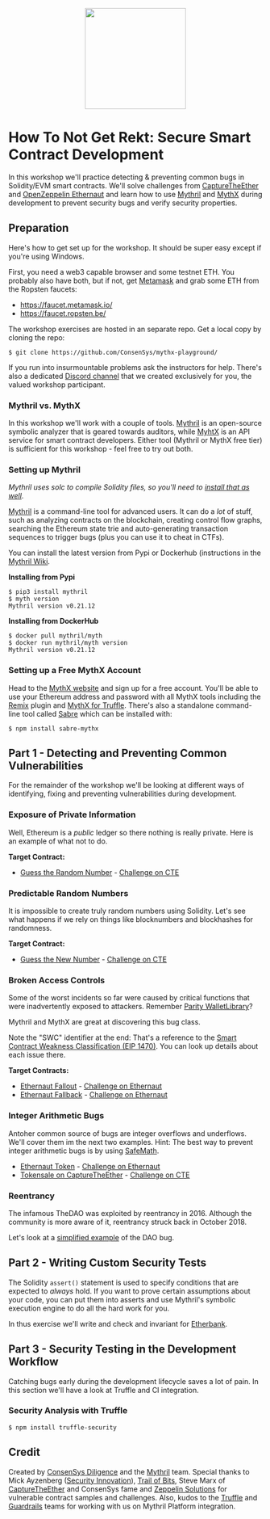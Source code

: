 <p align="center">
	<img src="/static/notrekt-logo.png" height="200px"/>
</p>

# How To Not Get Rekt: Secure Smart Contract Development

In this workshop we'll practice detecting & preventing common bugs in Solidity/EVM smart contracts. We'll solve challenges from [CaptureTheEther](https://capturetheether.com) and [OpenZeppelin Ethernaut](https://ethernaut.openzeppelin.com) and learn how to use [Mythril](https://github.com/ConsenSys/mythril) and [MythX](https://mythx.io) during development to prevent security bugs and verify security properties.

## Preparation

Here's how to get set up for the workshop. It should be super easy except if you're using Windows.

First, you need a web3 capable browser and some testnet ETH. You probably also have both, but if not, get [Metamask](https://metamask.io) and grab some ETH from the Ropsten faucets:

- https://faucet.metamask.io/
- https://faucet.ropsten.be/

The workshop exercises are hosted in an separate repo. Get a local copy by cloning the repo:

```
$ git clone https://github.com/ConsenSys/mythx-playground/
```

If you run into insurmountable problems ask the instructors for help. There's also a dedicated [Discord channel](https://discord.gg/kGDd8FP) that we created exclusively for you, the valued workshop participant.

### Mythril vs. MythX

In this workshop we'll work with a couple of tools. [Mythril](https://github.com/ConsenSys/mythril) is an open-source symbolic analyzer that is geared towards auditors, while [MyhtX](https://mythx.io) is an API service for smart contract developers. Either tool (Mythril or MythX free tier) is sufficient for this workshop - feel free to try out both.

### Setting up Mythril

_Mythril uses solc to compile Solidity files, so you'll need to [install that as well](https://solidity.readthedocs.io/en/latest/installing-solidity.html#binary-packages)_.

[Mythril](https://github.com/ConsenSys/mythril-classic) is a command-line tool for advanced users. It can do a *lot* of stuff, such as analyzing contracts on the blockchain, creating control flow graphs, searching the Ethereum state trie and auto-generating transaction sequences to trigger bugs (plus you can use it to cheat in CTFs).

You can install the latest version from Pypi or Dockerhub (instructions in the [Mythril Wiki](https://github.com/ConsenSys/mythril-classic/wiki/Installation-and-Setup).

**Installing from Pypi**

```
$ pip3 install mythril
$ myth version
Mythril version v0.21.12
```

**Installing from DockerHub**

```
$ docker pull mythril/myth
$ docker run mythril/myth version
Mythril version v0.21.12
```

### Setting up a Free MythX Account

Head to the [MythX website](https://mythx.io) and sign up for a free account. You'll be able to use your Ethereum address and password with all MythX tools including the [Remix](https://remix.ethereum.org) plugin and [MythX for Truffle](https://github.com/ConsenSys/truffle-security). There's also a standalone command-line tool called [Sabre](https://github.com/b-mueller/sabre) which can be installed with:

```
$ npm install sabre-mythx
```

## Part 1 - Detecting and Preventing Common Vulnerabilities

For the remainder of the workshop we'll be looking at different ways of identifying, fixing and preventing vulnerabilities during development.

### Exposure of Private Information

Well, Ethereum is a *public* ledger so there nothing is really private. Here is an example of what not to do.

**Target Contract:**

- [Guess the Random Number](https://github.com/ConsenSys/mythx-playground/blob/master/01_weak_random/RandomNumber.sol) - [Challenge on CTE](https://capturetheether.com/challenges/lotteries/guess-the-random-number/)

### Predictable Random Numbers

It is impossible to create truly random numbers using Solidity. Let's see what happens if we rely on things like blocknumbers and blockhashes for randomness.

**Target Contract:**

- [Guess the New Number](https://github.com/ConsenSys/mythx-playground/blob/master/01_weak_random/GuessTheNewNumber.sol) - [Challenge on CTE](https://capturetheether.com/challenges/lotteries/guess-the-new-number/)

### Broken Access Controls

Some of the worst incidents so far were caused by critical functions that were inadvertently exposed to attackers. Remember [Parity WalletLibrary](https://github.com/ConsenSys/mythx-playground/blob/master/02_capturing_ether/SimpleWalletLibrary.sol)?

Mythril and MythX are great at discovering this bug class.

Note the "SWC" identifier at the end: That's a reference to the [Smart Contract Weakness Classification (EIP 1470)](https://smartcontractsecurity.github.io/SWC-registry/). You can look up details about each issue there.

**Target Contracts:**

- [Ethernaut Fallout](https://github.com/ConsenSys/mythx-playground/blob/master/02_capturing_ether/ethernaut-fallout.sol) - [Challenge on Ethernaut](https://ethernaut.openzeppelin.com/level/0x220beee334f1c1f8078352d88bcc4e6165b792f6)
- [Ethernaut Fallback](https://github.com/ConsenSys/mythx-playground/blob/master/02_capturing_ether/ethernaut-fallback.sol) - [Challenge on Ethernaut](https://ethernaut.openzeppelin.com/level/0x234094aac85628444a82dae0396c680974260be7)

### Integer Arithmetic Bugs

Antoher common source of bugs are integer overflows and underflows. We'll cover them im the next two examples. Hint: The best way to prevent integer arithmetic bugs is by using [SafeMath](https://github.com/OpenZeppelin/openzeppelin-contracts/blob/master/contracts/math/SafeMath.sol).

- [Ethernaut Token](https://github.com/ConsenSys/mythx-playground/blob/master/03_integer_arithmetics/ethernaut-token.sol) - [Challenge on Ethernaut](https://ethernaut.openzeppelin.com/level/0x6545df87f57d21cb096a0bfcc53a70464d062512)
- [Tokensale on CaptureTheEther](https://github.com/ConsenSys/mythx-playground/blob/master/03_integer_arithmetics/cte-tokensale.sol) - [Challenge on CTE](https://capturetheether.com/challenges/math/token-sale/)

### Reentrancy

The infamous TheDAO was exploited by reentrancy in 2016. Although the community is more aware of it, reentrancy struck back in October 2018. 

Let's look at a [simplified example](https://github.com/ConsenSys/mythx-playground/blob/master/05_truffle_project/contracts/Reentrance.sol) of the DAO bug.

## Part 2 - Writing Custom Security Tests

The Solidity `assert()` statement is used to specify conditions that are expected to *always* hold. If you want to prove certain assumptions about your code, you can put them into asserts and use Mythril's symbolic execution engine to do all the hard work for you.

In thus exercise we'll write and check and invariant for [Etherbank](https://github.com/ConsenSys/mythx-playground/blob/master/04_custom_invariant/etherbank.sol).

## Part 3 - Security Testing in the Development Workflow

Catching bugs early during the development lifecycle saves a lot of pain. In this section we'll have a look at Truffle and CI integration.

### Security Analysis with Truffle

```
$ npm install truffle-security
```

## Credit

Created by [ConsenSys Diligence](https://consensys.net/diligence/) and the [Mythril](https://mythril.ai) team. Special thanks to Mick Ayzenberg ([Security Innovation](https://www.securityinnovation.com)), [Trail of Bits](https://www.trailofbits.com), Steve Marx of [CaptureTheEther](https://capturetheether.com) and ConsenSys fame and [Zeppelin Solutions](https://zeppelin.solutions) for vulnerable contract samples and challenges. Also, kudos to the [Truffle](https://truffleframework.com) and [Guardrails](https://www.guardrails.io) teams for working with us on Mythril Platform integration.
